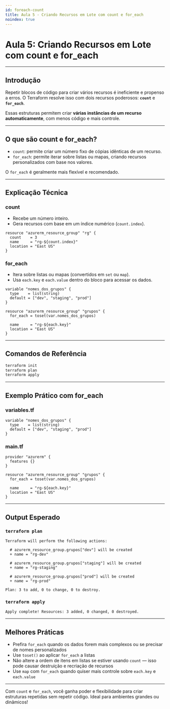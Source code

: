 ```yaml
---
id: foreach-count
title: Aula 5 - Criando Recursos em Lote com count e for_each
noindex: true
---
```


# Aula 5: Criando Recursos em Lote com count e for_each

---

## Introdução

Repetir blocos de código para criar vários recursos é ineficiente e propenso a erros. O Terraform resolve isso com dois recursos poderosos: **`count`** e **`for_each`**.

Essas estruturas permitem criar **várias instâncias de um recurso automaticamente**, com menos código e mais controle.

---

## O que são count e for\_each?

* `count`: permite criar um número fixo de cópias idênticas de um recurso.
* `for_each`: permite iterar sobre listas ou mapas, criando recursos personalizados com base nos valores.

O `for_each` é geralmente mais flexível e recomendado.

---

## Explicação Técnica

### count

* Recebe um número inteiro.
* Gera recursos com base em um índice numérico (`count.index`).

```hcl
resource "azurerm_resource_group" "rg" {
  count    = 3
  name     = "rg-${count.index}"
  location = "East US"
}
```

### for\_each

* Itera sobre listas ou mapas (convertidos em `set` ou `map`).
* Usa `each.key` e `each.value` dentro do bloco para acessar os dados.

```hcl
variable "nomes_dos_grupos" {
  type    = list(string)
  default = ["dev", "staging", "prod"]
}

resource "azurerm_resource_group" "grupos" {
  for_each = toset(var.nomes_dos_grupos)

  name     = "rg-${each.key}"
  location = "East US"
}
```

---

## Comandos de Referência

```bash
terraform init
terraform plan
terraform apply
```

---

## Exemplo Prático com for\_each

### variables.tf

```hcl
variable "nomes_dos_grupos" {
  type    = list(string)
  default = ["dev", "staging", "prod"]
}
```

### main.tf

```hcl
provider "azurerm" {
  features {}
}

resource "azurerm_resource_group" "grupos" {
  for_each = toset(var.nomes_dos_grupos)

  name     = "rg-${each.key}"
  location = "East US"
}
```

---

## Output Esperado

### `terraform plan`

```text
Terraform will perform the following actions:

  # azurerm_resource_group.grupos["dev"] will be created
  + name = "rg-dev"

  # azurerm_resource_group.grupos["staging"] will be created
  + name = "rg-staging"

  # azurerm_resource_group.grupos["prod"] will be created
  + name = "rg-prod"

Plan: 3 to add, 0 to change, 0 to destroy.
```

### `terraform apply`

```text
Apply complete! Resources: 3 added, 0 changed, 0 destroyed.
```

---

## Melhores Práticas

* Prefira `for_each` quando os dados forem mais complexos ou se precisar de nomes personalizados
* Use `toset()` ao aplicar `for_each` a listas
* Não altere a ordem de itens em listas se estiver usando `count` — isso pode causar destruição e recriação de recursos
* Use `map` com `for_each` quando quiser mais controle sobre `each.key` e `each.value`

---

Com `count` e `for_each`, você ganha poder e flexibilidade para criar estruturas repetidas sem repetir código. Ideal para ambientes grandes ou dinâmicos!
